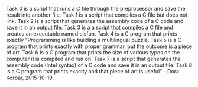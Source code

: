 Task 0 is a script that runs a C file through the preprocessor and save the result into another file.
Task 1 is a script that compiles a C file but does not link.
Task 2 is a script that generates the assembly code of a C code and save it in an output file.
Task 3 is a a script that compiles a C file and creates an executable named cisfun.
Task 4 is a C program that prints exactly "Programming is like building a multilingual puzzle.
Task 5 is a C program that prints exactly with proper grammar, but the outcome is a piece of art.
Task 6 is a C program that prints the size of various types on the computer it is compiled and run on.
Task 7 is a script that generates the assembly code (Intel syntax) of a C code and save it in an output file.
Task 8 is a C program that prints exactly and that piece of art is useful" - Dora Korpar, 2015-10-19.
